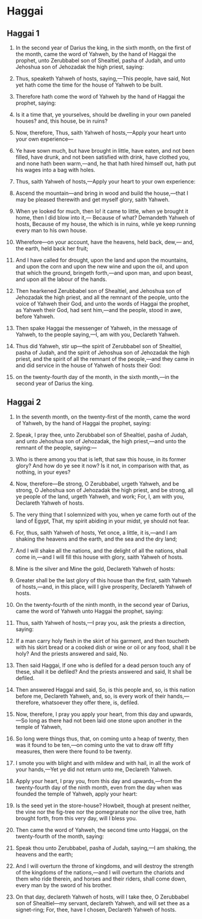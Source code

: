 # Haggai

## Haggai 1

1. In the second year of Darius the king, in the sixth month, on the first of the month, came the word of Yahweh, by the hand of Haggai the prophet, unto Zerubbabel son of Shealtiel, pasha of Judah, and unto Jehoshua son of Jehozadak the high priest, saying:

2. Thus, speaketh Yahweh of hosts, saying,—This people, have said, Not yet hath come the time for the house of Yahweh to be built.

3. Therefore hath come the word of Yahweh by the hand of Haggai the prophet, saying:

4. Is it a time that, ye yourselves, should be dwelling in your own paneled houses? and, this house, be in ruins?

5. Now, therefore, Thus, saith Yahweh of hosts,—Apply your heart unto your own experience—

6. Ye have sown much, but have brought in little, have eaten, and not been filled, have drunk, and not been satisfied with drink, have clothed you, and none hath been warm,—and, he that hath hired himself out, hath put his wages into a bag with holes.

7. Thus, saith Yahweh of hosts,—Apply your heart to your own experience:

8. Ascend the mountain—and bring in wood and build the house,—that I may be pleased therewith and get myself glory, saith Yahweh.

9. When ye looked for much, then lo! it came to little, when ye brought it home, then I did blow into it,— Because of what? Demandeth Yahweh of hosts, Because of my house, the which is in ruins, while ye keep running every man to his own house.

10. Wherefore—on your account, have the heavens, held back, dew,— and, the earth, held back her fruit;

11. And I have called for drought, upon the land and upon the mountains, and upon the corn and upon the new wine and upon the oil, and upon that which the ground, bringeth forth,—and upon man, and upon beast, and upon all the labour of the hands. 

12.  Then hearkened Zerubbabel son of Shealtiel, and Jehoshua son of Jehozadak the high priest, and all the remnant of the people, unto the voice of Yahweh their God, and unto the words of Haggai the prophet, as Yahweh their God, had sent him,—and the people, stood in awe, before Yahweh.

13. Then spake Haggai the messenger of Yahweh, in the message of Yahweh, to the people saying,—I, am with you, Declareth Yahweh.

14. Thus did Yahweh, stir up—the spirit of Zerubbabel son of Shealtiel, pasha of Judah, and the spirit of Jehoshua son of Jehozadak the high priest, and the spirit of all the remnant of the people,—and they came in and did service in the house of Yahweh of hosts their God:

15. on the twenty-fourth day of the month, in the sixth month,—in the second year of Darius the king.  

## Haggai 2

1. In the seventh month, on the twenty-first of the month, came the word of Yahweh, by the hand of Haggai the prophet, saying:

2. Speak, I pray thee, unto Zerubbabel son of Shealtiel, pasha of Judah, and unto Jehoshua son of Jehozadak, the high priest,—and unto the remnant of the people, saying:—

3. Who is there among you that is left, that saw this house, in its former glory? And how do ye see it now? Is it not, in comparison with that, as nothing, in your eyes?

4. Now, therefore—Be strong, O Zerubbabel, urgeth Yahweh, and be strong, O Jehoshua son of Jehozadak the high priest, and be strong, all ye people of the land, urgeth Yahweh, and work; For, I, am with you, Declareth Yahweh of hosts.

5. The very thing that I solemnized with you, when ye came forth out of the land of Egypt, That, my spirit abiding in your midst, ye should not fear.

6. For, thus, saith Yahweh of hosts, Yet once, a little, it is,—and I am shaking the heavens and the earth, and the sea and the dry land;

7. And I will shake all the nations, and the delight of all the nations, shall come in,—and I will fill this house with glory, saith Yahweh of hosts.

8. Mine is the silver and Mine the gold, Declareth Yahweh of hosts:

9. Greater shall be the last glory of this house than the first, saith Yahweh of hosts,—and, in this place, will I give prosperity, Declareth Yahweh of hosts. 

10.  On the twenty-fourth of the ninth month, in the second year of Darius, came the word of Yahweh unto Haggai the prophet, saying:

11. Thus, saith Yahweh of hosts,—I pray you, ask the priests a direction, saying:

12. If a man carry holy flesh in the skirt of his garment, and then toucheth with his skirt bread or a cooked dish or wine or oil or any food, shall it be holy? And the priests answered and said, No.

13. Then said Haggai, If one who is defiled for a dead person touch any of these, shall it be defiled? And the priests answered and said, It shall be defiled.

14. Then answered Haggai and said, So, is this people and, so, is this nation before me, Declareth Yahweh, and, so, is every work of their hands,—therefore, whatsoever they offer there, is, defiled.

15. Now, therefore, I pray you apply your heart, from this day and upwards,—So long as there had not been laid one stone upon another in the temple of Yahweh,

16. So long were things thus, that, on coming unto a heap of twenty, then was it found to be ten,—on coming unto the vat to draw off fifty measures, then were there found to be twenty.

17. I smote you with blight and with mildew and with hail, in all the work of your hands,—Yet ye did not return unto me, Declareth Yahweh.

18. Apply your heart, I pray you, from this day and upwards,—from the twenty-fourth day of the ninth month, even from the day when was founded the temple of Yahweh, apply your heart:

19. Is the seed yet in the store-house? Howbeit, though at present neither, the vine nor the fig-tree nor the pomegranate nor the olive tree, hath brought forth, from this very day, will I bless you. 

20.  Then came the word of Yahweh, the second time unto Haggai, on the twenty-fourth of the month, saying:

21. Speak thou unto Zerubbabel, pasha of Judah, saying,—I am shaking, the heavens and the earth;

22. And I will overturn the throne of kingdoms, and will destroy the strength of the kingdoms of the nations,—and I will overturn the chariots and them who ride therein, and horses and their riders, shall come down, every man by the sword of his brother.

23. On that day, declareth Yahweh of hosts, will I take thee, O Zerubbabel son of Shealtiel—my servant, declareth Yahweh, and will set thee as a signet-ring; For, thee, have I chosen, Declareth Yahweh of hosts.   
